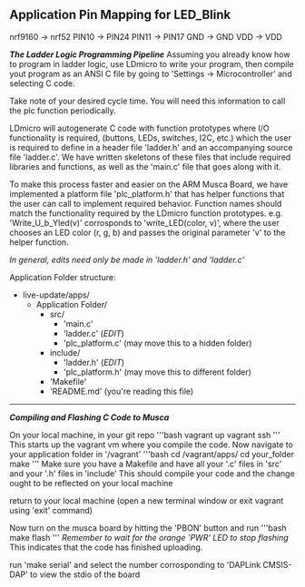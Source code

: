 ## Application Pin Mapping for LED_Blink

nrf9160 -> nrf52
PIN10   -> PIN24
PIN11   -> PIN17
GND     -> GND
VDD     -> VDD

***The Ladder Logic Programming Pipeline***
Assuming you already know how to program in ladder logic, use LDmicro to write your program,
then compile yout program as an ANSI C file by going to 'Settings -> Microcontroller' and selecting C code.

Take note of your desired cycle time. You will need this information to call the plc function periodically.

LDmicro will autogenerate C code with function prototypes where I/O functionality is required, (buttons, LEDs, switches, I2C, etc.) which the user is required to define in a header file 'ladder.h' and an accompanying source file 'ladder.c'. We have written skeletons of these files that include required  libraries and functions, as well as the 'main.c' file that goes along with it. 

To make this process faster and easier on the ARM Musca Board, we have implemented a platform file 'plc_platform.h' that has helper functions that the user can call to implement required behavior. Function names should match the functionality required by the LDmicro function prototypes.
e.g. 'Write_U_b_Yled(v)' corrosponds to 'write_LED(color, v)', where the user chooses an LED color (r, g, b) and passes the original parameter 'v' to the helper function.

*In general, edits need only be made in 'ladder.h' and 'ladder.c'*

Application Folder structure:
- live-update/apps/
  - Application Folder/
    - src/
      - 'main.c'
      - 'ladder.c' (*EDIT*)
      - 'plc_platform.c' (may move this to a hidden folder)
    - include/
      - 'ladder.h' (*EDIT*)
      - 'plc_platform.h' (may move this to different folder)
    - 'Makefile'
    - 'README.md' (you're reading this file)


---

***Compiling and Flashing C Code to Musca***

On your local machine, in your git repo
'''bash
vagrant up
vagrant ssh
'''
This starts up the vagrant vm where you compile the code.
Now navigate to your application folder in '/vagrant'
'''bash
cd /vagrant/apps/
cd your_folder
make
'''
Make sure you have a Makefile and have all your '.c' files in 'src' and your '.h' files in 'include'
This should compile your code and the change ought to be reflected on your local machine

return to your local machine (open a new terminal window or exit vagrant using 'exit' command)

Now turn on the musca board by hitting the 'PBON' button and run
'''bash
make flash
'''
*Remember to wait for the orange 'PWR' LED to stop flashing*
This indicates that the code has finished uploading.

run 'make serial' and select the number corrosponding to 'DAPLink CMSIS-DAP' to view the stdio of the board

